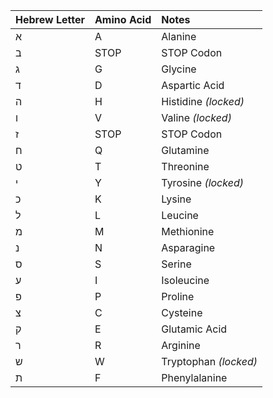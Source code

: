 | Hebrew Letter | Amino Acid | Notes           |
|:--------------|:-----------|:----------------|
| א             | A           | Alanine         |
| ב             | STOP        | STOP Codon      |
| ג             | G           | Glycine         |
| ד             | D           | Aspartic Acid   |
| ה             | H           | Histidine *(locked)* |
| ו             | V           | Valine *(locked)* |
| ז             | STOP        | STOP Codon      |
| ח             | Q           | Glutamine       |
| ט             | T           | Threonine       |
| י             | Y           | Tyrosine *(locked)* |
| כ             | K           | Lysine          |
| ל             | L           | Leucine         |
| מ             | M           | Methionine      |
| נ             | N           | Asparagine      |
| ס             | S           | Serine          |
| ע             | I           | Isoleucine      |
| פ             | P           | Proline         |
| צ             | C           | Cysteine        |
| ק             | E           | Glutamic Acid   |
| ר             | R           | Arginine        |
| ש             | W           | Tryptophan *(locked)* |
| ת             | F           | Phenylalanine   |
